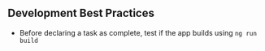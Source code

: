 ## Development Best Practices

- Before declaring a task as complete, test if the app builds using `ng run build`